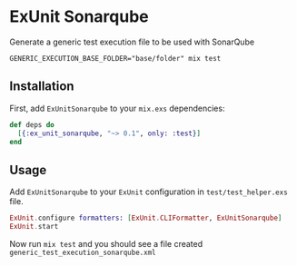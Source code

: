 # ExUnit Sonarqube

Generate a generic test execution file to be used with SonarQube

```
GENERIC_EXECUTION_BASE_FOLDER="base/folder" mix test
```

## Installation

First, add `ExUnitSonarqube` to your `mix.exs` dependencies:

```elixir
def deps do
  [{:ex_unit_sonarqube, "~> 0.1", only: :test}]
end
```

## Usage

Add `ExUnitSonarqube` to your `ExUnit` configuration in `test/test_helper.exs` file.

```elixir
ExUnit.configure formatters: [ExUnit.CLIFormatter, ExUnitSonarqube]
ExUnit.start
```

Now run `mix test` and you should see a file created `generic_test_execution_sonarqube.xml`
